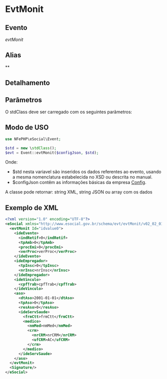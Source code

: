 # EvtMonit

## Evento
 *evtMonit*

## Alias
 **


## Detalhamento



## Parâmetros
O stdClass deve ser carregado com os seguintes parâmetros:


## Modo de USO

```php
use NFePHP\eSocial\Event;

$std = new \stdClass();
$evt = Event::evtMonit($configJson, $std);
```

Onde:
- $std nesta variavel são inseridos os dados referentes ao evento, usando a mesma nomenclatura estabelecida no XSD ou descrita no manual.
- $configJson contêm as informações básicas da empresa [Config](Config.md).

A classe pode retornar: string XML, string JSON ou array com os dados


## Exemplo de XML

```xml
<?xml version="1.0" encoding="UTF-8"?>
<eSocial xmlns="http://www.esocial.gov.br/schema/evt/evtMonit/v02_02_01" xmlns:xsi="http://www.w3.org/2001/XMLSchema-instance" xsi:schemaLocation="http://www.esocial.gov.br/schema/evt/evtMonit/v02_02_01 ../schemes/evtMonit.xsd ">
  <evtMonit Id="idvalue0">
    <ideEvento>
      <indRetif>0</indRetif>
      <tpAmb>0</tpAmb>
      <procEmi>0</procEmi>
      <verProc>verProc</verProc>
    </ideEvento>
    <ideEmpregador>
      <tpInsc>0</tpInsc>
      <nrInsc>nrInsc</nrInsc>
    </ideEmpregador>
    <ideVinculo>
      <cpfTrab>cpfTrab</cpfTrab>
    </ideVinculo>
    <aso>
      <dtAso>2001-01-01</dtAso>
      <tpAso>0</tpAso>
      <resAso>0</resAso>
      <ideServSaude>
        <frmCtt>frmCtt</frmCtt>
        <medico>
          <nmMed>nmMed</nmMed>
          <crm>
            <nrCRM>nrCRM</nrCRM>
            <ufCRM>AC</ufCRM>
          </crm>
        </medico>
      </ideServSaude>
    </aso>
  </evtMonit>
  <Signature/>
</eSocial>

```

